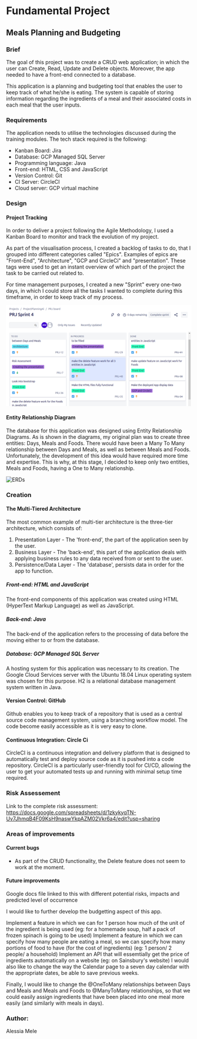 # Fundamental Project

## Meals Planning and Budgeting

### Brief
The goal of this project was to create a CRUD web application; in which the user can Create, Read, Update and Delete objects. Moreover, the app needed to have a front-end connected to a database.

This application is a planning and budgeting tool that enables the user to keep track of what he/she is eating. The system is capable of storing information regarding the ingredients of a meal and their associated costs in each meal that the user inputs.

### Requirements
The application needs to utilise the technologies discussed during the training modules.
The tech stack required is the following:

* Kanban Board: Jira
* Database: GCP Managed SQL Server
* Programming language: Java 
* Front-end: HTML, CSS and JavaScript
* Version Control: Git
* CI Server: CircleCI
* Cloud server: GCP virtual machine

### Design

#### Project Tracking

In order to deliver a project following the Agile Methodology, I used a Kanban Board to monitor and track the evolution of my project. 

As part of the visualisation process, I created a backlog of tasks to do, that I grouped into different categories called "Epics". Examples of epics are "Front-End", "Architecture", "GCP and CircleCi" and "presentation". These tags were used to get an instant overview of which part of the project the task to be carried out related to.

For time management purposes, I created a new "Sprint" every one-two days, in which I could store all the tasks I wanted to complete during this timeframe, in order to keep track of my process.

![Kanban](Kanban.png)

#### Entity Relationship Diagram

The database for this application was designed using Entity Relationship Diagrams. As is shown in the diagrams, my original plan was to create three entities: Days, Meals and Foods. There would have been a Many To Many relationship between Days and Meals, as well as between Meals and Foods. Unfortunately, the development of this idea would have required more time and expertise. This is why, at this stage, I decided to keep only two entities, Meals and Foods, having a One to Many relationship. 

![ERDs](https://user-images.githubusercontent.com/52075688/92330675-92e57e00-f068-11ea-9128-597a5071fd18.png)

### Creation

#### The Multi-Tiered Architecture
The most common example of multi-tier architecture is the three-tier architecture, which consists of:

1. Presentation Layer - The 'front-end', the part of the application seen by the user.
2. Business Layer - The 'back-end', this part of the application deals with applying business rules to any data received from or sent to the user.
3. Persistence/Data Layer - The 'database', persists data in order for the app to function.

##### Front-end: HTML and JavaScript
The front-end components of this application was created using HTML (HyperText Markup Language) as well as JavaScript.

##### Back-end: Java
The back-end of the application refers to the processing of data before the moving either to or from the database. 

##### Database: GCP Managed SQL Server
A hosting system for this application was necessary to its creation. The Google Cloud Services server with the Ubuntu 18.04 Linux operating system was chosen for this purpose. H2 is a relational database management system written in Java. 

#### Version Control: GitHub
Github enables you to keep track of a repository that is used as a central source code management system, using a branching workflow model. The code become easily accessible as it is very easy to clone. 

#### Continuous Integration: Circle Ci
CircleCI is a continuous integration and delivery platform that is designed to automatically test and deploy source code as it is pushed into a code repository. CircleCI is a particularly user-friendly tool for CI/CD, allowing the user to get your automated tests up and running with minimal setup time required.

### Risk Assessement

Link to the complete risk assessment:
https://docs.google.com/spreadsheets/d/1zkykyqTN-Uv7JhmqB4F09KsH9naswYkpAZM02Vkr6a4/edit?usp=sharing

### Areas of improvements

#### Current bugs

- As part of the CRUD functionality, the Delete feature does not seem to work at the moment.

#### Future improvements
Google docs file linked to this with different potential risks, impacts and predicted level of occurrence

I would like to further develop the budgetting aspect of this app.

Implement a feature in which we can for 1 person how much of the unit of the ingredient is being used (eg: for a homemade soup, half a pack of frozen spinach is going to be used)
Implement a feature in which we can specify how many people are eating a meal, so we can specify how many portions of food to have (for the cost of ingredients) (eg: 1 person/ 2 people/ a household)
Implement an API that will essemtially get the price of ingredients automatically on a website (eg: on Sainsbury's website)
I would also like to change the way the Calendar page to a seven day calendar with the appropriate dates, be able to save previous weeks.

Finally, I would like to change the @OneToMany relationships between Days and Meals and Meals and Foods to @ManyToMany relationships, so that we could easily assign ingredients that have been placed into one meal more easily (and similarly with meals in days).

### Author:
Alessia Mele

